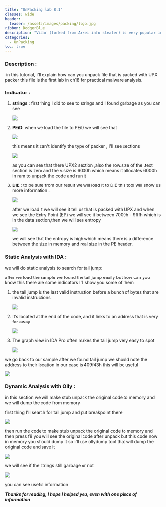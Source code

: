 ```yaml
---
title: "UnPacking lab 8.1"
classes: wide
header:
  teaser: /assets/images/packing/logo.jpg
ribbon: DodgerBlue
description: "Vidar (forked from Arkei info stealer) is very popular info stealer written in C++..."
categories:
  - UnPacking
toc: true
---
```


### Description :

​	in this tutorial, I'll explain how can you unpack file that is packed with UPX packer this file is the first lab in ch18 for practical malware analysis.

### Indicator :

1. **strings** : first thing I did to see to strings and I found garbage as you can see 

   ![](/assets/images/packing/1.png)

2. **PEiD**: when we load the file to PEiD we will see that 

   ![](/assets/images/packing/2.png)

   this means it can't identify the type of packer , I'll see sections 

   ![](/assets/images/packing/3.png)

   as you can see that there UPX2 section ,also the row.size of the .text section is zero and the v.size is 6000h which means it allocates 6000h in ram to unpack the code and run it 

3. **DIE** : to be sure from our result we will load it to DIE this tool will show us more information .

   ![](/assets/images/packing/4.png)

   after we load it we will see it tell us that is packed with UPX and when we see the Entry Point (EP) we will see it between 7000h - 9fffh which is in the data section,then we will see entropy 

   ![](/assets/images/packing/5.png)

    we will see that the entropy is high which means there is a difference between the size in memory and real size in the PE header.



### Static Analysis with IDA :

we will do static analysis to search for tail jump:

after we load the sample we found the tail jump easily but how can you know this there are some indicators I'll show you some of them 

1. the tail jump is the last valid instruction before a bunch of bytes that are invalid instructions

   ![](/assets/images/packing/7.png)

2. It’s located at the end of the code, and it links to an address that is very far away. 

   ![](/assets/images/packing/8.png)

3. The graph view in IDA Pro often makes the tail jump very easy to spot

   ![](/assets/images/packing/9.png)

we go back to our sample after we found tail jump we should note the address to their location in our case is 409f43h this will be useful

![](/assets/images/packing/10.png)



### Dynamic Analysis with Olly :

in this section we will make stub unpack the original code to memory and we will dump the code from memory 

first thing I'll search for tail jump and put breakpoint there 

![](/assets/images/packing/11.png)

then run the code to make stub unpack the original code to memory and then press f8 you will see the original code after unpack but this code now in memory you should dump it so I'll use ollydump tool that will dump the original code and save it 

![](/assets/images/packing/12.png)

we will see if the strings still garbage or not 

![](/assets/images/packing/13.png)

you can see useful information 

***Thanks for reading, I hope I helped you, even with one piece of information***





